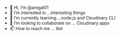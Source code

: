 - 👋 Hi, I’m @aregal01
- 👀 I’m interested in ...interesting things
- 🌱 I’m currently learning ...node.js and Cloudinary CLI
- 💞️ I’m looking to collaborate on ... Cloudinary apps
- 📫 How to reach me ... tbd

<!---
aregal01/aregal01 is a ✨ special ✨ repository because its `README.md` (this file) appears on your GitHub profile.
You can click the Preview link to take a look at your changes.
--->
